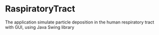 # RaspiratoryTract
The application simulate particle deposition in the human respiratory tract with GUI, using Java Swing library
